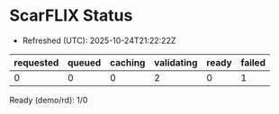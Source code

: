 ﻿# ScarFLIX Status

* Refreshed (UTC): 2025-10-24T21:22:22Z

| requested | queued | caching | validating | ready | failed |
|-----------|--------|---------|------------|-------|--------|
| 0 | 0 | 0 | 2 | 0 | 1 |

Ready (demo/rd): 1/0
